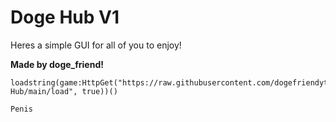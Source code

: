 # Doge Hub V1

Heres a simple GUI for all of you to enjoy!

**Made by doge_friend!**
```
loadstring(game:HttpGet("https://raw.githubusercontent.com/dogefriendyt/Doge-Hub/main/load", true))()
```
```
Penis
```
